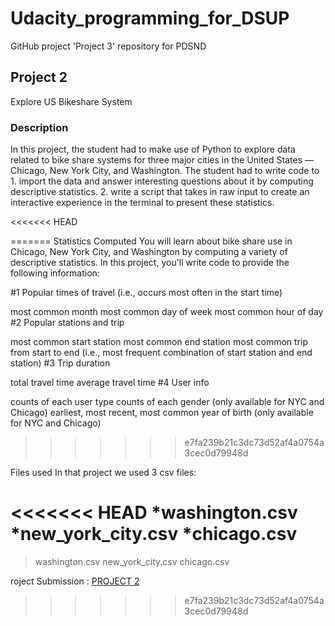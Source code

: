 # Udacity_programming_for_DSUP
GitHub project 'Project 3' repository for PDSND

<h2> Project 2 </h2>
Explore US Bikeshare System

<h3> Description </h3>
In this project, the student had to make use of Python to explore data related to bike share systems for three major cities in the United States — Chicago, New York City, and Washington. The student had to write code to 
1. import the data and answer interesting questions about it by computing descriptive statistics. 
2. write a script that takes in raw input to create an interactive experience in the terminal to present these statistics.

<<<<<<< HEAD

=======
Statistics Computed
You will learn about bike share use in Chicago, New York City, and Washington by computing a variety of descriptive statistics. In this project, you'll write code to provide the following information:

#1 Popular times of travel (i.e., occurs most often in the start time)

most common month
most common day of week
most common hour of day
#2 Popular stations and trip

most common start station
most common end station
most common trip from start to end (i.e., most frequent combination of start station and end station)
#3 Trip duration

total travel time
average travel time
#4 User info

counts of each user type
counts of each gender (only available for NYC and Chicago)
earliest, most recent, most common year of birth (only available for NYC and Chicago)
>>>>>>> e7fa239b21c3dc73d52af4a0754a3cec0d79948d

Files used
In that project we used 3 csv files:

<<<<<<< HEAD
*washington.csv
*new_york_city.csv
*chicago.csv
=======
>washington.csv
>new_york_city.csv
>chicago.csv

roject Submission : 
[PROJECT 2](https://github.com/RubaALmohya/Udacity_programming_for_DSUP)
>>>>>>> e7fa239b21c3dc73d52af4a0754a3cec0d79948d
